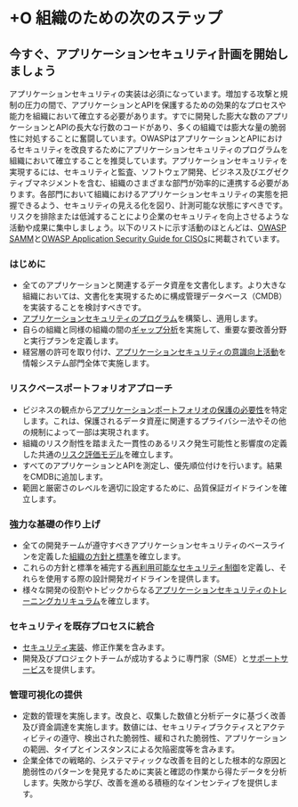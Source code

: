 # +O 組織のための次のステップ
## 今すぐ、アプリケーションセキュリティ計画を開始しましょう

アプリケーションセキュリティの実装は必須になっています。増加する攻撃と規制の圧力の間で、アプリケーションとAPIを保護するための効果的なプロセスや能力を組織において確立する必要があります。すでに開発した膨大な数のアプリケーションとAPIの長大な行数のコードがあり、多くの組織では膨大な量の脆弱性に対処することに奮闘しています。OWASPはアプリケーションとAPIにおけるセキュリティを改良するためにアプリケーションセキュリティのプログラムを組織において確立することを推奨しています。アプリケーションセキュリティを実現するには、セキュリティと監査、ソフトウェア開発、ビジネス及びエグゼクティブマネジメントを含む、組織のさまざまな部門が効率的に連携する必要があります。各部門において組織におけるアプリケーションセキュリティの実態を把握できるよう、セキュリティの見える化を図り、計測可能な状態にすべきです。リスクを排除または低減することにより企業のセキュリティを向上させるような活動や成果に集中しましょう。以下のリストに示す活動のほとんどは、[OWASP SAMM](https://owasp.org/www-project-samm/)と[OWASP Application Security Guide for CISOs](https://owasp.org/www-pdf-archive/Owasp-ciso-guide.pdf)に掲載されています。

### はじめに
- 全てのアプリケーションと関連するデータ資産を文書化します。より大きな組織においては、文書化を実現するために構成管理データベース（CMDB）を実装することを検討すべきです。
- [アプリケーションセキュリティのプログラム](https://owasp.org/www-project-samm/)を構築し、適用します。  
- 自らの組織と同様の組織の間の[ギャップ分析](https://owasp.org/www-project-samm/)を実施して、重要な要改善分野と実行プランを定義します。
- 経営層の許可を取り付け、[アプリケーションセキュリティの意識向上活動](https://owasp.org/www-project-samm/)を情報システム部門全体で実施します。

### リスクベースポートフォリオアプローチ
- ビジネスの観点から[アプリケーションポートフォリオの保護の必要性](https://owasp.org/www-project-samm/)を特定します。これは、保護されるデータ資産に関連するプライバシー法やその他の規制によって一部は実現されます。
- 組織のリスク耐性を踏まえた一貫性のあるリスク発生可能性と影響度の定義した共通の[リスク評価モデル](https://owasp.org/www-community/OWASP_Risk_Rating_Methodology)を確立します。
- すべてのアプリケーションとAPIを測定し、優先順位付けを行います。結果をCMDBに追加します。
- 範囲と厳密さのレベルを適切に設定するために、品質保証ガイドラインを確立します。

### 強力な基礎の作り上げ
- 全ての開発チームが遵守すべきアプリケーションセキュリティのベースラインを定義した[組織の方針と標準](https://owasp.org/www-project-samm/)を確立します。
- これらの方針と標準を補完する[再利用可能なセキュリティ制御](https://owasp.org/www-project-security-knowledge-framework/#tab=Main)を定義し、それらを使用する際の設計開発ガイドラインを提供します。
- 様々な開発の役割やトピックからなる[アプリケーションセキュリティのトレーニングカリキュラム](https://owasp.org/www-project-samm/)を確立します。   

### セキュリティを既存プロセスに統合
- [セキュリティ実装](https://owasp.org/www-project-samm/)、修正作業を含みます。
- 開発及びプロジェクトチームが成功するように専門家（SME）と[サポートサービス](https://owasp.org/www-project-samm/)を提供します。

### 管理可視化の提供
- 定数的管理を実施します。改良と、収集した数値と分析データに基づく改善及び資金調達を実施します。数値には、セキュリティプラクティスとアクティビティの遵守、検出された脆弱性、緩和された脆弱性、アプリケーションの範囲、タイプとインスタンスによる欠陥密度等を含みます。
- 企業全体での戦略的、システマティックな改善を目的とした根本的な原因と脆弱性のパターンを発見するために実装と確認の作業から得たデータを分析します。失敗から学び、改善を進める積極的なインセンティブを提供します。
